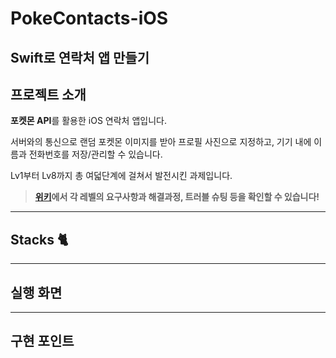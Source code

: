 # PokeContacts-iOS
## Swift로 연락처 앱 만들기

## 프로젝트 소개

**포켓몬 API**를 활용한 iOS 연락처 앱입니다.

서버와의 통신으로 랜덤 포켓몬 이미지를 받아 프로필 사진으로 지정하고, 기기 내에 이름과 전화번호를 저장/관리할 수 있습니다.

Lv1부터 Lv8까지 총 여덟단계에 걸쳐서 발전시킨 과제입니다.

> **[위키](https://github.com/hemssy/PokeContacts-iOS/wiki/🔨-PokeContacts%E2%80%90iOS-트러블슈팅)에서 각 레벨의 요구사항과 해결과정, 트러블 슈팅 등을 확인할 수 있습니다!**



---
## Stacks 🐈

---
## 실행 화면

---
## 구현 포인트




























